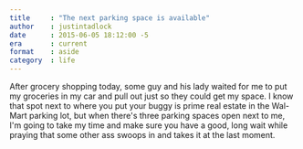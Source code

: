 ```yaml
---
title     : "The next parking space is available"
author    : justintadlock
date      : 2015-06-05 18:12:00 -5
era       : current
format    : aside
category  : life
---
```


After grocery shopping today, some guy and his lady waited for me to put my groceries in my car and pull out just so they could get my space.  I know that spot next to where you put your buggy is prime real estate in the Wal-Mart parking lot, but when there's three parking spaces open next to me, I'm going to take my time and make sure you have a good, long wait while praying that some other ass swoops in and takes it at the last moment.
